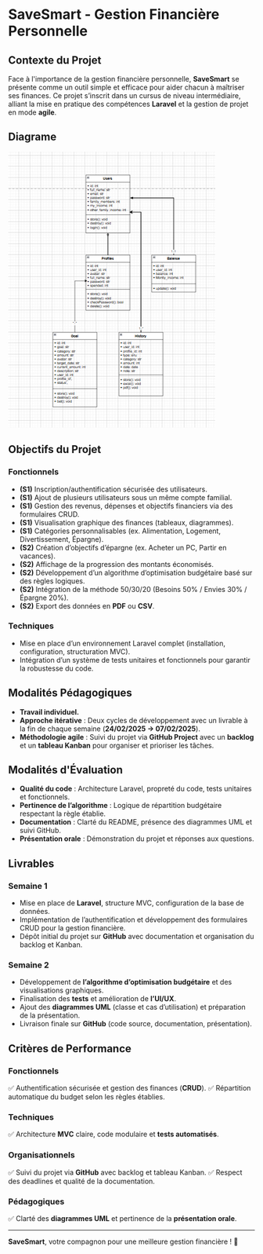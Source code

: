 # SaveSmart - Gestion Financière Personnelle

## Contexte du Projet
Face à l'importance de la gestion financière personnelle, **SaveSmart** se présente comme un outil simple et efficace pour aider chacun à maîtriser ses finances. Ce projet s’inscrit dans un cursus de niveau intermédiaire, alliant la mise en pratique des compétences **Laravel** et la gestion de projet en mode **agile**.

## Diagrame
![diagrame de class](https://raw.githubusercontent.com/Youcode-Classe-E-2024-2025/hamza-atig-SaveSmart/refs/heads/main/!class.png)

## Objectifs du Projet

### Fonctionnels
- **(S1)** Inscription/authentification sécurisée des utilisateurs.
- **(S1)** Ajout de plusieurs utilisateurs sous un même compte familial.
- **(S1)** Gestion des revenus, dépenses et objectifs financiers via des formulaires CRUD.
- **(S1)** Visualisation graphique des finances (tableaux, diagrammes).
- **(S1)** Catégories personnalisables (ex. Alimentation, Logement, Divertissement, Épargne).
- **(S2)** Création d’objectifs d’épargne (ex. Acheter un PC, Partir en vacances).
- **(S2)** Affichage de la progression des montants économisés.
- **(S2)** Développement d’un algorithme d’optimisation budgétaire basé sur des règles logiques.
- **(S2)** Intégration de la méthode 50/30/20 (Besoins 50% / Envies 30% / Épargne 20%).
- **(S2)** Export des données en **PDF** ou **CSV**.

### Techniques
- Mise en place d’un environnement Laravel complet (installation, configuration, structuration MVC).
- Intégration d’un système de tests unitaires et fonctionnels pour garantir la robustesse du code.

## Modalités Pédagogiques
- **Travail individuel.**
- **Approche itérative** : Deux cycles de développement avec un livrable à la fin de chaque semaine (**24/02/2025 → 07/02/2025**).
- **Méthodologie agile** : Suivi du projet via **GitHub Project** avec un **backlog** et un **tableau Kanban** pour organiser et prioriser les tâches.

## Modalités d'Évaluation
- **Qualité du code** : Architecture Laravel, propreté du code, tests unitaires et fonctionnels.
- **Pertinence de l’algorithme** : Logique de répartition budgétaire respectant la règle établie.
- **Documentation** : Clarté du README, présence des diagrammes UML et suivi GitHub.
- **Présentation orale** : Démonstration du projet et réponses aux questions.

## Livrables
### **Semaine 1**
- Mise en place de **Laravel**, structure MVC, configuration de la base de données.
- Implémentation de l’authentification et développement des formulaires CRUD pour la gestion financière.
- Dépôt initial du projet sur **GitHub** avec documentation et organisation du backlog et Kanban.

### **Semaine 2**
- Développement de **l’algorithme d’optimisation budgétaire** et des visualisations graphiques.
- Finalisation des **tests** et amélioration de **l’UI/UX**.
- Ajout des **diagrammes UML** (classe et cas d’utilisation) et préparation de la présentation.
- Livraison finale sur **GitHub** (code source, documentation, présentation).

## Critères de Performance
### **Fonctionnels**
✅ Authentification sécurisée et gestion des finances (**CRUD**).
✅ Répartition automatique du budget selon les règles établies.

### **Techniques**
✅ Architecture **MVC** claire, code modulaire et **tests automatisés**.

### **Organisationnels**
✅ Suivi du projet via **GitHub** avec backlog et tableau Kanban.
✅ Respect des deadlines et qualité de la documentation.

### **Pédagogiques**
✅ Clarté des **diagrammes UML** et pertinence de la **présentation orale**.

---
**SaveSmart**, votre compagnon pour une meilleure gestion financière ! 🚀

